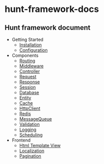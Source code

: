 # hunt-framework-docs
## Hunt framework document

- Getting Started
    - [Installation](https://github.com/huntlabs/hunt-framework-docs/blob/master/installation.md)
    - [Configuration](https://github.com/huntlabs/hunt-framework-docs/blob/master/configuration.md)
- Components
    - [Routing](https://github.com/huntlabs/hunt-framework-docs/blob/master/routing.md)
    - [Middleware](https://github.com/huntlabs/hunt-framework-docs/blob/master/middleware.md)
    - [Controller](https://github.com/huntlabs/hunt-framework-docs/blob/master/controllers.md)
    - [Request](https://github.com/huntlabs/hunt-framework-docs/blob/master/requests.md)
    - [Response](https://github.com/huntlabs/hunt-framework-docs/blob/master/responses.md)
    - [Session](https://github.com/huntlabs/hunt-framework-docs/blob/master/session.md)
    - [Database](https://github.com/huntlabs/hunt-framework-docs/blob/master/database.md)
    - [Entity](https://github.com/huntlabs/hunt-framework-docs/blob/master/entity.md)
    - [Cache](https://github.com/huntlabs/hunt-framework-docs/blob/master/cache.md)
    - [HttpClient](https://github.com/huntlabs/hunt-framework-docs/blob/master/http-client.md)
    - [Redis](https://github.com/huntlabs/hunt-framework-docs/blob/master/redis.md)
    - [MessageQueue](https://github.com/huntlabs/hunt-framework-docs/blob/master/queues.md)
    - [Validation](https://github.com/huntlabs/hunt-framework-docs/blob/master/validation.md)
    - [Logging](https://github.com/huntlabs/hunt-framework-docs/blob/master/logging.md)
    - [Scheduling](https://github.com/huntlabs/hunt-framework-docs/blob/master/scheduling.md)
- Frontend
    - [Html Template View](https://github.com/huntlabs/hunt-framework-docs/blob/master/views.md)
    - [Localization](https://github.com/huntlabs/hunt-framework-docs/blob/master/localization.md)
    - [Pagination](https://github.com/huntlabs/hunt-framework-docs/blob/master/pagination.md)
